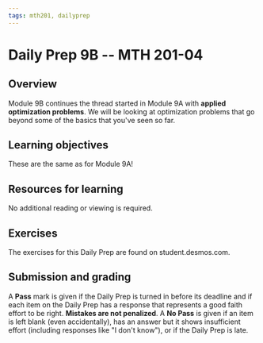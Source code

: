 ```yaml
---
tags: mth201, dailyprep
---
```


# Daily Prep 9B -- MTH 201-04

## Overview 

Module 9B continues the thread started in Module 9A with **applied optimization problems**. We will be looking at optimization problems that go beyond some of the basics that you've seen so far. 

## Learning objectives 

These are the same as for Module 9A! 


## Resources for learning

No additional reading or viewing is required. 

## Exercises 

The exercises for this Daily Prep are found on student.desmos.com. 


## Submission and grading 


A **Pass** mark is given if the Daily Prep is turned in before its deadline and if each item on the Daily Prep has a response that represents a good faith effort to be right. **Mistakes are not penalized**. A **No Pass** is given if an item is left blank (even accidentally), has an answer but it shows insufficient effort (including responses like "I don't know"), or if the Daily Prep is late.